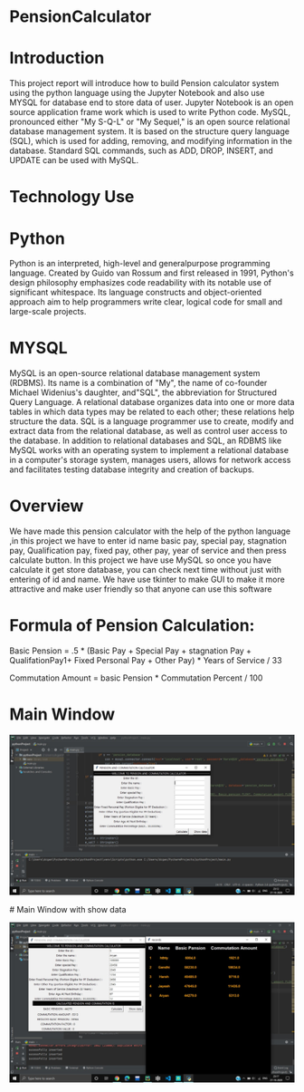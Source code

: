 # PensionCalculator
# Introduction
This project report will introduce how to build Pension calculator system using the python language using the Jupyter Notebook and also use MYSQL for database end to store data of user. Jupyter Notebook is an open source application frame work which is used to write Python code. MySQL, pronounced either "My S-Q-L" or "My Sequel," is an open source relational database management system. It is based on the structure query language (SQL), which is used for adding, removing, and modifying information in the database. Standard SQL commands, such as ADD, DROP, INSERT, and UPDATE can be used with MySQL.
# Technology Use
# Python
Python is an interpreted, high-level and generalpurpose programming language. Created by Guido van Rossum and first released in 1991, Python's design philosophy emphasizes code readability with its notable use of significant whitespace. Its language constructs and object-oriented approach aim to help programmers write clear, logical code for small and large-scale projects.
#  MYSQL
MySQL is an open-source relational database management system (RDBMS). Its name is a combination of "My", the name of co-founder Michael Widenius's daughter, and"SQL", the abbreviation for Structured Query Language. A relational database organizes data into one or more data tables in which data types may be related to each other; these relations help structure the data. SQL is a language programmer use to create, modify and extract data from the relational database, as well as control user access to the database. In addition to relational databases and SQL, an RDBMS like MySQL works with an operating system to implement a relational database in a computer's storage system, manages users, allows for network access and facilitates testing database integrity and creation of backups.
# Overview
We have made this pension calculator with the help of the python language ,in this project we have to enter id name basic pay, special pay, stagnation pay, Qualification pay, fixed pay, other pay, year of service and then press calculate button. In this project we have use MySQL so once you have calculate it get store database, you can check next time without just with entering of id and name. We have use tkinter to make GUI to make it more attractive and make user friendly so that anyone can use this software
# Formula of Pension Calculation: 
Basic Pension = .5 * (Basic Pay + Special Pay + stagnation Pay + QualifationPay1+ Fixed Personal Pay + Other Pay) * Years of Service / 33

Commutation Amount = basic Pension * Commutation Percent / 100
# Main Window
<p align='center'>
  <img src='python1.jpeg'/>
</p>
# Main Window with show data
<p align='center'>
  <img src='python2.jpeg'/>
</p>
